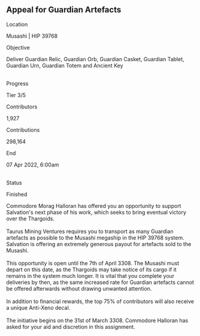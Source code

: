 ## Appeal for Guardian Artefacts

Location

Musashi \| HIP 39768

Objective

Deliver Guardian Relic, Guardian Orb, Guardian Casket, Guardian Tablet,
Guardian Urn, Guardian Totem and Ancient Key

\
Progress

Tier 3/5

Contributors

1,927

Contributions

298,164

End

07 Apr 2022, 6:00am

\
Status

Finished

Commodore Morag Halloran has offered you an opportunity to support
Salvation\'s next phase of his work, which seeks to bring eventual
victory over the Thargoids.\
\
Taurus Mining Ventures requires you to transport as many Guardian
artefacts as possible to the Musashi megaship in the HIP 39768 system.
Salvation is offering an extremely generous payout for artefacts sold to
the Musashi.\
\
This opportunity is open until the 7th of April 3308. The Musashi must
depart on this date, as the Thargoids may take notice of its cargo if it
remains in the system much longer. It is vital that you complete your
deliveries by then, as the same increased rate for Guardian artefacts
cannot be offered afterwards without drawing unwanted attention.\
\
In addition to financial rewards, the top 75% of contributors will also
receive a unique Anti-Xeno decal.\
\
The initiative begins on the 31st of March 3308. Commodore Halloran has
asked for your aid and discretion in this assignment.
